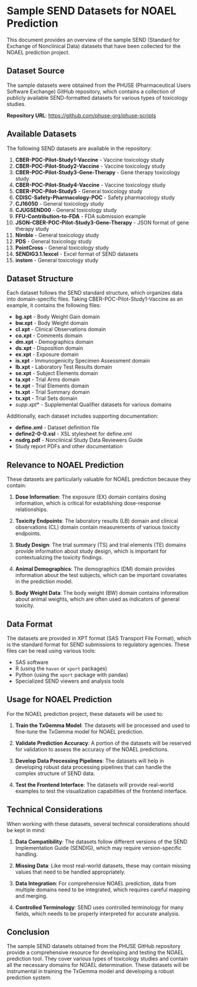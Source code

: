 # Sample SEND Datasets for NOAEL Prediction

This document provides an overview of the sample SEND (Standard for Exchange of Nonclinical Data) datasets that have been collected for the NOAEL prediction project.

## Dataset Source

The sample datasets were obtained from the PHUSE (Pharmaceutical Users Software Exchange) GitHub repository, which contains a collection of publicly available SEND-formatted datasets for various types of toxicology studies.

**Repository URL**: https://github.com/phuse-org/phuse-scripts

## Available Datasets

The following SEND datasets are available in the repository:

1. **CBER-POC-Pilot-Study1-Vaccine** - Vaccine toxicology study
2. **CBER-POC-Pilot-Study2-Vaccine** - Vaccine toxicology study
3. **CBER-POC-Pilot-Study3-Gene-Therapy** - Gene therapy toxicology study
4. **CBER-POC-Pilot-Study4-Vaccine** - Vaccine toxicology study
5. **CBER-POC-Pilot-Study5** - General toxicology study
6. **CDISC-Safety-Pharmacology-POC** - Safety pharmacology study
7. **CJ16050** - General toxicology study
8. **CJUGSEND00** - General toxicology study
9. **FFU-Contribution-to-FDA** - FDA submission example
10. **JSON-CBER-POC-Pilot-Study3-Gene-Therapy** - JSON format of gene therapy study
11. **Nimble** - General toxicology study
12. **PDS** - General toxicology study
13. **PointCross** - General toxicology study
14. **SENDIG3.1.1excel** - Excel format of SEND datasets
15. **instem** - General toxicology study

## Dataset Structure

Each dataset follows the SEND standard structure, which organizes data into domain-specific files. Taking CBER-POC-Pilot-Study1-Vaccine as an example, it contains the following files:

- **bg.xpt** - Body Weight Gain domain
- **bw.xpt** - Body Weight domain
- **cl.xpt** - Clinical Observations domain
- **co.xpt** - Comments domain
- **dm.xpt** - Demographics domain
- **ds.xpt** - Disposition domain
- **ex.xpt** - Exposure domain
- **is.xpt** - Immunogenicity Specimen Assessment domain
- **lb.xpt** - Laboratory Test Results domain
- **se.xpt** - Subject Elements domain
- **ta.xpt** - Trial Arms domain
- **te.xpt** - Trial Elements domain
- **ts.xpt** - Trial Summary domain
- **tx.xpt** - Trial Sets domain
- **supp*.xpt** - Supplemental Qualifier datasets for various domains

Additionally, each dataset includes supporting documentation:
- **define.xml** - Dataset definition file
- **define2-0-0.xsl** - XSL stylesheet for define.xml
- **nsdrg.pdf** - Nonclinical Study Data Reviewers Guide
- Study report PDFs and other documentation

## Relevance to NOAEL Prediction

These datasets are particularly valuable for NOAEL prediction because they contain:

1. **Dose Information**: The exposure (EX) domain contains dosing information, which is critical for establishing dose-response relationships.

2. **Toxicity Endpoints**: The laboratory results (LB) domain and clinical observations (CL) domain contain measurements of various toxicity endpoints.

3. **Study Design**: The trial summary (TS) and trial elements (TE) domains provide information about study design, which is important for contextualizing the toxicity findings.

4. **Animal Demographics**: The demographics (DM) domain provides information about the test subjects, which can be important covariates in the prediction model.

5. **Body Weight Data**: The body weight (BW) domain contains information about animal weights, which are often used as indicators of general toxicity.

## Data Format

The datasets are provided in XPT format (SAS Transport File Format), which is the standard format for SEND submissions to regulatory agencies. These files can be read using various tools:

- SAS software
- R (using the `haven` or `xport` packages)
- Python (using the `xport` package with pandas)
- Specialized SEND viewers and analysis tools

## Usage for NOAEL Prediction

For the NOAEL prediction project, these datasets will be used to:

1. **Train the TxGemma Model**: The datasets will be processed and used to fine-tune the TxGemma model for NOAEL prediction.

2. **Validate Prediction Accuracy**: A portion of the datasets will be reserved for validation to assess the accuracy of the NOAEL predictions.

3. **Develop Data Processing Pipelines**: The datasets will help in developing robust data processing pipelines that can handle the complex structure of SEND data.

4. **Test the Frontend Interface**: The datasets will provide real-world examples to test the visualization capabilities of the frontend interface.

## Technical Considerations

When working with these datasets, several technical considerations should be kept in mind:

1. **Data Compatibility**: The datasets follow different versions of the SEND Implementation Guide (SENDIG), which may require version-specific handling.

2. **Missing Data**: Like most real-world datasets, these may contain missing values that need to be handled appropriately.

3. **Data Integration**: For comprehensive NOAEL prediction, data from multiple domains need to be integrated, which requires careful mapping and merging.

4. **Controlled Terminology**: SEND uses controlled terminology for many fields, which needs to be properly interpreted for accurate analysis.

## Conclusion

The sample SEND datasets obtained from the PHUSE GitHub repository provide a comprehensive resource for developing and testing the NOAEL prediction tool. They cover various types of toxicology studies and contain all the necessary domains for NOAEL determination. These datasets will be instrumental in training the TxGemma model and developing a robust prediction system.
